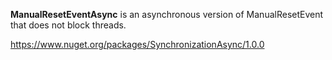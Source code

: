 <b>ManualResetEventAsync</b> is an asynchronous version of ManualResetEvent that does not block threads.

<a href="https://www.nuget.org/packages/SynchronizationAsync/1.0.0">https://www.nuget.org/packages/SynchronizationAsync/1.0.0</a>

